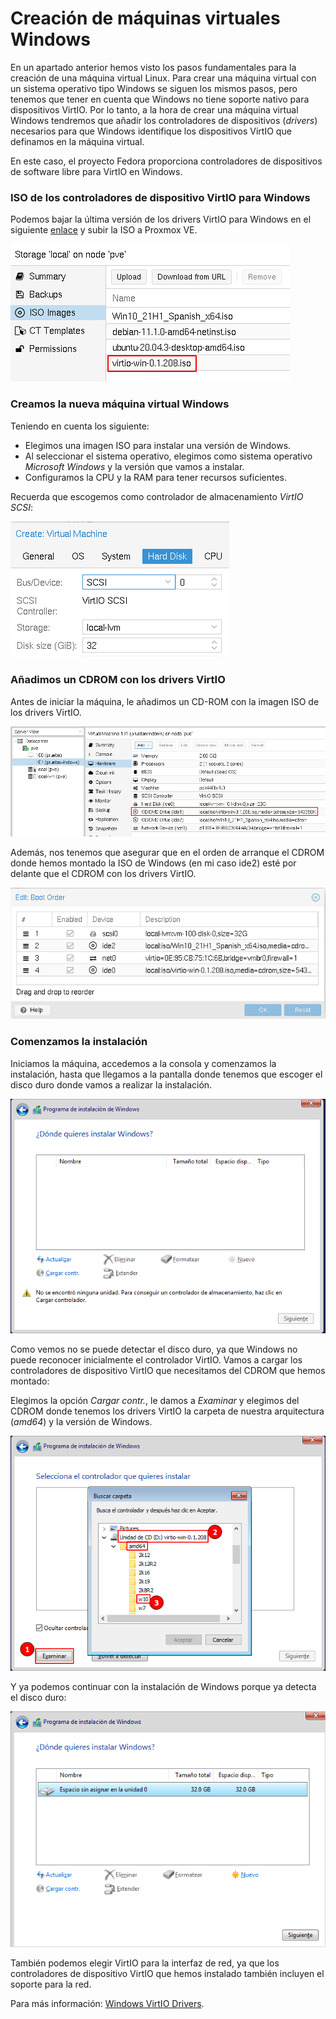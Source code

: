 # Creación de máquinas virtuales Windows

En un apartado anterior hemos visto los pasos fundamentales para la
creación de una máquina virtual Linux. Para crear una máquina virtual
con un sistema operativo tipo Windows se siguen los mismos pasos, pero
tenemos que tener en cuenta que Windows no tiene soporte nativo para
dispositivos VirtIO. Por lo tanto, a la hora de crear una máquina
virtual Windows tendremos que añadir los controladores de dispositivos
(*drivers*) necesarios para que Windows identifique los dispositivos
VirtIO que definamos en la máquina virtual.

En este caso, el proyecto Fedora proporciona controladores de
dispositivos de software libre para VirtIO en Windows.

### ISO de los controladores de dispositivo VirtIO para Windows

Podemos bajar la última versión de los drivers VirtIO para Windows en
el siguiente
[enlace](https://fedorapeople.org/groups/virt/virtio-win/direct-downloads/stable-virtio/virtio-win.iso)
y subir la ISO a Proxmox VE.

![create windows](img/create_win_1.png)

### Creamos la nueva máquina virtual Windows

Teniendo en cuenta los siguiente:

* Elegimos una imagen ISO para instalar una versión de Windows.
* Al seleccionar el sistema operativo, elegimos como sistema operativo *Microsoft Windows* y la versión que vamos a instalar.
* Configuramos la CPU y la RAM para tener recursos suficientes.

Recuerda que escogemos como controlador de almacenamiento *VirtIO SCSI*:

![create windows](img/create_win_2.png)

### Añadimos un CDROM con los drivers VirtIO

Antes de iniciar la máquina, le añadimos un CD-ROM con la imagen ISO
de los drivers VirtIO.

![create windows](img/create_win_3.png)

Además, nos tenemos que asegurar que en el orden de arranque el CDROM
donde hemos montado la ISO de Windows (en mi caso ide2) esté por
delante que el CDROM con los drivers VirtIO.

![create windows](img/create_win_4.png)

### Comenzamos la instalación

Iniciamos la máquina, accedemos a la consola y comenzamos la
instalación, hasta que llegamos a la pantalla donde tenemos que
escoger el disco duro donde vamos a realizar la instalación.

![create windows](img/create_win_5.png)

Como vemos no se puede detectar el disco duro, ya que Windows no puede
reconocer inicialmente el controlador VirtIO. Vamos a cargar los
controladores de dispositivo VirtIO que necesitamos del CDROM que
hemos montado:

Elegimos la opción *Cargar contr.*, le damos a *Examinar* y elegimos
del CDROM donde tenemos los drivers VirtIO la carpeta de nuestra
arquitectura (*amd64*) y la versión de Windows.

![create windows](img/create_win_6.png)

Y ya podemos continuar con la instalación de Windows porque ya detecta
el disco duro:

![create windows](img/create_win_7.png)

También podemos elegir VirtIO para la interfaz de red, ya que los
controladores de dispositivo VirtIO que hemos instalado también
incluyen el soporte para la red.

Para más información: [Windows VirtIO
Drivers](https://pve.proxmox.com/wiki/Windows_VirtIO_Drivers).
